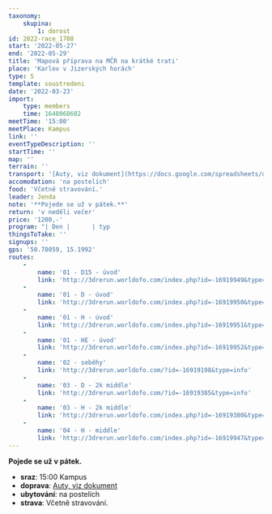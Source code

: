 ```yaml
---
taxonomy:
    skupina:
        1: dorost
id: 2022-race_1788
start: '2022-05-27'
end: '2022-05-29'
title: 'Mapová příprava na MČR na krátké trati'
place: 'Karlov v Jizerských horách'
type: S
template: soustredeni
date: '2022-03-23'
import:
    type: members
    time: 1648068602
meetTime: '15:00'
meetPlace: Kampus
link: ''
eventTypeDescription: ''
startTime: ''
map: ''
terrain: ''
transport: '[Auty, viz dokument](https://docs.google.com/spreadsheets/d/13nAnJUMskLVqCIEIaDftTleUtRbcFuc8Phf_JeQNO-E/edit?usp=sharing)'
accomodation: 'na postelích'
food: 'Včetně stravování.'
leader: Jenda
note: '**Pojede se už v pátek.**'
return: 'v neděli večer'
price: '1200,-'
program: "| Den |      | typ                                           | mapa              | rychlost        | parkování                    |\r\n|-----|------|-----------------------------------------------|-------------------|-----------------|------------------------------|\r\n| pa  | dopo |                  |           |             |    |\r\n|     | odpo | úvodní middle                       | Slovanka          | volně           | https://mapy.cz/s/pelelafape |\r\n| so  | dopo | seběhy                                     | Slovanka          | rychle | https://mapy.cz/s/lumugololo |\r\n|     | odpo | 2k middle                                   |   Buková hora | volně | https://mapy.cz/s/culedenego |\r\n| ne  | dopo | middle                       | Tanvaldský špičák     | rychle         | https://mapy.cz/s/nabusuhuco |\r\n|     | odpo | sudá-lichá                                      | Kynast        | volně           |\r\nhttps://mapy.cz/s/nejebasota |"
thingsToTake: ''
signups: ''
gps: '50.78059, 15.1992'
routes:
    -
        name: '01 - D15 - úvod'
        link: 'http://3drerun.worldofo.com/index.php?id=-16919949&type=info'
    -
        name: '01 - D - úvod'
        link: 'http://3drerun.worldofo.com/index.php?id=-16919950&type=info'
    -
        name: '01 - H - úvod'
        link: 'http://3drerun.worldofo.com/index.php?id=-16919951&type=info'
    -
        name: '01 - HE - úvod'
        link: 'http://3drerun.worldofo.com/index.php?id=-16919952&type=info'
    -
        name: '02 - seběhy'
        link: 'http://3drerun.worldofo.com/?id=-16919198&type=info'
    -
        name: '03 - D - 2k middle'
        link: 'http://3drerun.worldofo.com/?id=-16919385&type=info'
    -
        name: '03 - H - 2k middle'
        link: 'http://3drerun.worldofo.com/index.php?id=-16919380&type=info'
    -
        name: '04 - H - middle'
        link: 'http://3drerun.worldofo.com/index.php?id=-16919947&type=info'
---
```


**Pojede se už v pátek.**
* **sraz**: 15:00 Kampus
* **doprava**: [Auty, viz dokument](https://docs.google.com/spreadsheets/d/13nAnJUMskLVqCIEIaDftTleUtRbcFuc8Phf_JeQNO-E/edit?usp=sharing)
* **ubytování**: na postelích
* **strava**: Včetně stravování.
